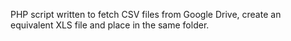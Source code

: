 PHP script written to fetch CSV files from Google Drive, create an equivalent XLS file and place in the same folder.